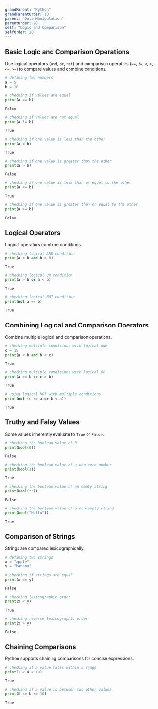 ```yaml
---
grandParent: "Python"
grandParentOrder: 10
parent: "Data Manipulation"
parentOrder: 20
self: "Logic and Comparison"
selfOrder: 20
---
```


## Basic Logic and Comparison Operations
Use logical operators (`and`, `or`, `not`) and comparison operators (`==`, `!=`, `<`, `>`, `<=`, `>=`) to compare values and combine conditions.

```python
# defining two numbers
a = 5
b = 10
```

```python
# checking if values are equal
print(a == b)
```

```output
False
```

```python
# checking if values are not equal
print(a != b)
```

```output
True
```

```python
# checking if one value is less than the other
print(a < b)
```

```output
True
```

```python
# checking if one value is greater than the other
print(a > b)
```

```output
False
```

```python
# checking if one value is less than or equal to the other
print(a <= b)
```

```output
True
```

```python
# checking if one value is greater than or equal to the other
print(a >= b)
```

```output
False
```

## Logical Operators
Logical operators combine conditions.

```python
# checking logical AND condition
print(a < b and b > 0)
```

```output
True
```

```python
# checking logical OR condition
print(a > b or a < b)
```

```output
True
```

```python
# checking logical NOT condition
print(not a == b)
```

```output
True
```

## Combining Logical and Comparison Operators
Combine multiple logical and comparison operations.

```python
# checking multiple conditions with logical AND
c = 15
print(a < b and b < c)
```

```output
True
```

```python
# checking multiple conditions with logical OR
print(a == b or c > b)
```

```output
True
```

```python
# using logical NOT with multiple conditions
print(not (c <= a or b < a))
```

```output
True
```

## Truthy and Falsy Values
Some values inherently evaluate to `True` or `False`.

```python
# checking the boolean value of 0
print(bool(0))
```

```output
False
```

```python
# checking the boolean value of a non-zero number
print(bool(1))
```

```output
True
```

```python
# checking the boolean value of an empty string
print(bool(""))
```

```output
False
```

```python
# checking the boolean value of a non-empty string
print(bool("Hello"))
```

```output
True
```

## Comparison of Strings
Strings are compared lexicographically.

```python
# defining two strings
x = "apple"
y = "banana"
```

```python
# checking if strings are equal
print(x == y)
```

```output
False
```

```python
# checking lexicographic order
print(x < y)
```

```output
True
```

```python
# checking reverse lexicographic order
print(x > y)
```

```output
False
```

## Chaining Comparisons
Python supports chaining comparisons for concise expressions.

```python
# checking if a value falls within a range
print(1 < a < 10)
```

```output
True
```

```python
# checking if a value is between two other values
print(0 <= b <= 10)
```

```output
True
```
